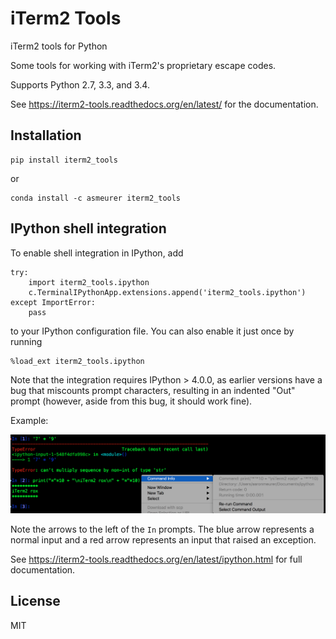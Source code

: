 # iTerm2 Tools

iTerm2 tools for Python

Some tools for working with iTerm2's proprietary escape codes.

Supports Python 2.7, 3.3, and 3.4.

See https://iterm2-tools.readthedocs.org/en/latest/ for the documentation.

## Installation

    pip install iterm2_tools

or

    conda install -c asmeurer iterm2_tools

## IPython shell integration

To enable shell integration in IPython, add

    try:
        import iterm2_tools.ipython
        c.TerminalIPythonApp.extensions.append('iterm2_tools.ipython')
    except ImportError:
        pass

to your IPython configuration file. You can also enable it just once by
running

    %load_ext iterm2_tools.ipython

Note that the integration requires IPython > 4.0.0, as earlier versions have a
bug that miscounts prompt characters, resulting in an indented "Out" prompt
(however, aside from this bug, it should work fine).

Example:

![](docs/ipython-example.png)

Note the arrows to the left of the `In` prompts. The blue arrow represents a
normal input and a red arrow represents an input that raised an exception.

See https://iterm2-tools.readthedocs.org/en/latest/ipython.html for full
documentation.

## License

MIT

